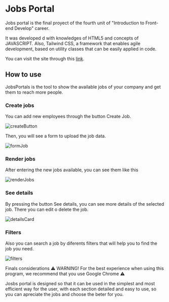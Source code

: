 # Jobs Portal
Jobs portal is the final proyect of the fourth unit of "Introduction to Front-end Develop" career.

It was developed d with knowledges of HTML5 and concepts of JAVASCRIPT. Also, Tailwind CSS, a framework that enables agile development, based on utility classes that can be easily applied in code.

You can visit the site through  this [link](https://github.com/Indra-2507/JobsPortal.git).

## How to use
JobsPortals is the tool to show the available jobs of your company and get them to reach more people.

### Create jobs
You can add new employees through the button Create Job.

![createButton](https://github.com/Indra-2507/JobsPortal/assets/121632953/0d21976a-af99-40d9-86fe-8174f4c6c829)

Then, you will see a form to upload the job data.

![formJob](https://github.com/Indra-2507/JobsPortal/assets/121632953/1269a3ee-cc72-4bb8-9edd-e53981baea3f)

### Render jobs
After entering the new jobs available, you can see them like this

![renderJobs](https://github.com/Indra-2507/JobsPortal/assets/121632953/7a716d9e-0873-4675-bc3a-a2bef8afdbd0)

### See details
By pressing the button See details, you can see more details of the selected job.
There you can edit o delete the job.

![detailsCard](https://github.com/Indra-2507/JobsPortal/assets/121632953/15db1cdf-b220-4920-bfb5-0230c4cc73c9)

### Filters
Also you can search a job by diferents filters that will help you to find the job you need.

![filters](https://github.com/Indra-2507/JobsPortal/assets/121632953/6e8961fe-52ec-417b-a4b6-1accbb8ad4e6)

Finals considerations
⚠ WARNING! For the best experience when using this program, we recommend that you use Google Chrome ⚠

Josbs portal is designed so that it can be used in the simplest and most efficient way for the user, with each section detailed and easy to use, so you can apreciate the jobs and choose the beter for you.
